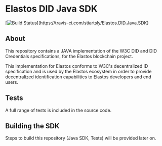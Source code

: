 # Elastos DID Java SDK

[![Build Status](https://travis-ci.com/stiartsly/Elastos.DID.Java.SDK.svg?)](https://travis-ci.com/stiartsly/Elastos.DID.Java.SDK)

## About

This repository contains a JAVA implementation of the W3C DID and DID Credentials  specifications, for the Elastos blockchain project.

This implementation for Elastos conforms to W3C's decentralized ID specification and is used by the Elastos ecosystem in order to provide decentralized identification capabilities to Elastos developers and end users.

## Tests

A full range of tests is included in the source code.

## Building the SDK

Steps to build this repository (Java SDK, Tests) will be provided later on.